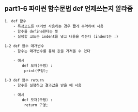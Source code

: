 ## part1-6 파이썬 함수문법 def 언제쓰는지 알랴쥼

    1. def 함수
        - 특정코드를 여러번 사용하는 경우 짧게 축약하여 사용
        - 함수를 define한다는 뜻
        - 실행할 코드는 indent를 넣고 내용을 적는다 (indent는 :)

    1-2 def 함수 매개변수
        - 함수는 매개변수를 통해 값을 가져올 수 있다

        - 예시
            def 모자(구멍) :
             print(구멍);

    1-3 def 함수 return
        - 함수를 실행하고 결과값을 받을 때 사용

        - 예시
            def 모자(구멍) :
             return 구멍;
